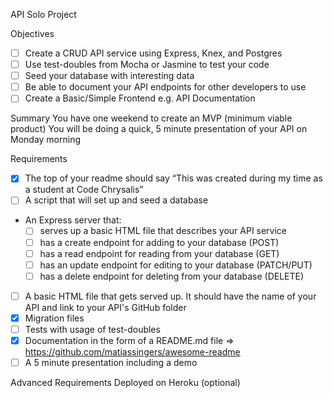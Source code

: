API Solo Project

Objectives
- [ ] Create a CRUD API service using Express, Knex, and Postgres
- [ ] Use test-doubles from Mocha or Jasmine to test your code
- [ ] Seed your database with interesting data
- [ ] Be able to document your API endpoints for other developers to use
- [ ] Create a Basic/Simple Frontend e.g. API Documentation

Summary
You have one weekend to create an MVP (minimum viable product)
You will be doing a quick, 5 minute presentation of your API on Monday morning

Requirements
- [x] The top of your readme should say “This was created during my time as a student at Code Chrysalis”
- [ ] A script that will set up and seed a database
- An Express server that:
  - [ ] serves up a basic HTML file that describes your API service
  - [ ] has a create endpoint for adding to your database (POST)
  - [ ] has a read endpoint for reading from your database (GET)
  - [ ] has an update endpoint for editing to your database (PATCH/PUT)
  - [ ] has a delete endpoint for deleting from your database (DELETE)
- [ ] A basic HTML file that gets served up. It should have the name of your API and link to your API's GitHub folder
- [x] Migration files
- [ ] Tests with usage of test-doubles
- [x] Documentation in the form of a README.md file => https://github.com/matiassingers/awesome-readme
- [ ] A 5 minute presentation including a demo

Advanced Requirements
Deployed on Heroku (optional)

